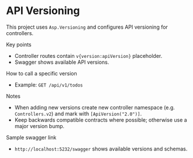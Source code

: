 # API Versioning

This project uses `Asp.Versioning` and configures API versioning for controllers.

Key points

- Controller routes contain `v{version:apiVersion}` placeholder.
- Swagger shows available API versions.

How to call a specific version

- Example: `GET /api/v1/todos`

Notes

- When adding new versions create new controller namespace (e.g. `Controllers.v2`) and mark with `[ApiVersion("2.0")]`.
- Keep backwards compatible contracts where possible; otherwise use a major version bump.

Sample swagger link

- `http://localhost:5232/swagger` shows available versions and schemas.
